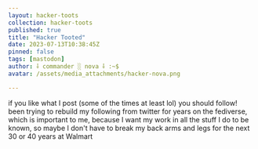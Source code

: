 ```yaml
---
layout: hacker-toots
collection: hacker-toots
published: true
title: "Hacker Tooted"
date: 2023-07-13T10:38:45Z
pinned: false
tags: [mastodon]
author: ⸸ commander ░ nova ⸸ :~$
avatar: /assets/media_attachments/hacker-nova.png

---
```


<p>if you like what I post (some of the times at least lol) you should follow! been trying to rebuild my following from twitter for years on the fediverse, which is important to me, because I want my work in all the stuff I do to be known, so maybe I don&#39;t have to break my back arms and legs for the next 30 or 40 years at Walmart</p>


